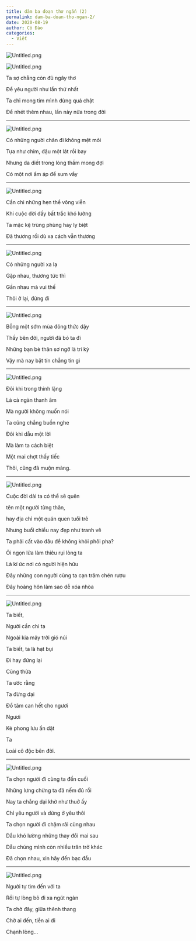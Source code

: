 ```yaml
---
title: dăm ba đoạn thơ ngắn (2)
permalink: dam-ba-doan-tho-ngan-2/
date: 2020-08-19
author: Cô Đào
categories:
  - Viết
---
```


![Untitled.png](/images/b3ce5ae1-34cd-4253-a7d4-129e1097f2f5/Untitled.png)

![Untitled.png](/images/b3ce5ae1-34cd-4253-a7d4-129e1097f2f5/Untitled_1.png)

Ta sợ chẳng còn đủ ngây thơ

Để yêu người như lần thứ nhất

Ta chỉ mong tim mình đừng quá chật

Để nhét thêm nhau, lần này nữa trong đời

---

![Untitled.png](/images/b3ce5ae1-34cd-4253-a7d4-129e1097f2f5/Untitled_2.png)

Có những người chân đi không mệt mỏi

Tựa như chim, đậu một lát rồi bay

Nhưng da diết trong lòng thầm mong đợi

Có một nơi ấm áp để sum vầy

---

![Untitled.png](/images/b3ce5ae1-34cd-4253-a7d4-129e1097f2f5/Untitled_3.png)

Cần chi những hẹn thề vông viễn

Khi cuộc đời đầy bất trắc khó lường

Ta mặc kệ trùng phùng hay ly biệt

Đã thương rồi dù xa cách vẫn thương

---

![Untitled.png](/images/b3ce5ae1-34cd-4253-a7d4-129e1097f2f5/Untitled_4.png)

Có những người xa lạ

Gặp nhau, thương tức thì

Gần nhau mà vui thế

Thôi ở lại, đừng đi

---

![Untitled.png](/images/b3ce5ae1-34cd-4253-a7d4-129e1097f2f5/Untitled_5.png)

Bỗng một sớm mùa đông thức dậy

Thấy bên đời, người đã bỏ ta đi

Những bạn bè thân sơ ngỡ là tri kỷ

Vậy mà nay bặt tín chẳng tin gì

---

![Untitled.png](/images/b3ce5ae1-34cd-4253-a7d4-129e1097f2f5/Untitled_6.png)

Đôi khi trong thinh lặng

Là cả ngàn thanh âm

Mà người không muốn nói

Ta cũng chẳng buồn nghe

Đôi khi dẫu một lời

Mà làm ta cách biệt

Một mai chợt thấy tiếc

Thôi, cũng đã muộn màng.

---

![Untitled.png](/images/b3ce5ae1-34cd-4253-a7d4-129e1097f2f5/Untitled_7.png)

Cuộc đời dài ta có thể sẽ quên

tên một người từng thân,

hay địa chỉ một quán quen tuổi trẻ

Nhưng buổi chiều nay đẹp như tranh vẽ

Ta phải cất vào đâu để không khỏi phôi pha?

Ôi ngọn lửa làm thiêu rụi lòng ta

Là kí ức nơi có người hiện hữu

Đây những con người cùng ta cạn trăm chén rượu

Đây hoàng hôn làm sao dễ xóa nhòa

---

![Untitled.png](/images/b3ce5ae1-34cd-4253-a7d4-129e1097f2f5/Untitled_8.png)

Ta biết,

Người cần chi ta

Ngoài kia mây trời gió núi

Ta biết, ta là hạt bụi

Đi hay đứng lại

Cũng thừa

Ta ước rằng

Ta đừng dại

Đổ tâm can hết cho ngươi

Ngươi

Kẻ phong lưu ẩn dật

Ta

Loài cô độc bên đời.

---

![Untitled.png](/images/b3ce5ae1-34cd-4253-a7d4-129e1097f2f5/Untitled_9.png)

Ta chọn người đi cùng ta đến cuối

Những lưng chừng ta đã nếm đủ rồi

Nay ta chẳng dại khờ như thuở ấy

Chỉ yêu người và dừng ở yêu thôi

Ta chọn người đi chậm rãi cùng nhau

Dẫu khó lường những thay đổi mai sau

Dẫu chúng mình còn nhiều trăn trở khác

Đã chọn nhau, xin hãy đến bạc đầu

---

![Untitled.png](/images/b3ce5ae1-34cd-4253-a7d4-129e1097f2f5/Untitled_10.png)

Người tự tìm đến với ta

Rồi tự lòng bỏ đi xa ngút ngàn

Ta chờ đây, giữa thênh thang

Chờ ai đến, tiễn ai đi

Chạnh lòng...
